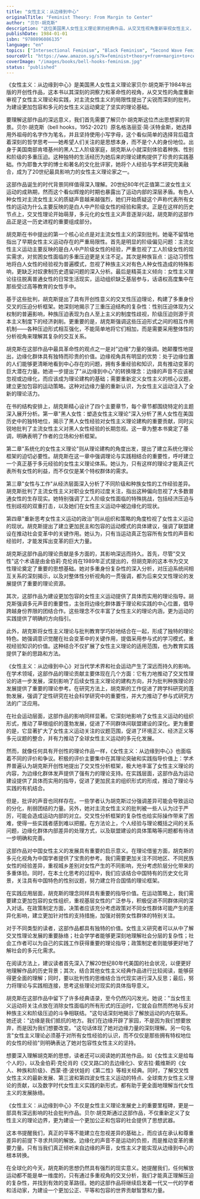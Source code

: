 ```yaml
---
title: "女性主义：从边缘到中心"
originalTitle: "Feminist Theory: From Margin to Center"
author: "贝尔·胡克斯"
description: "这位美国黑人女性主义理论家的经典作品，从交叉性视角重新审视女性主义，强调种族、阶级与性别的多重压迫，为包容性女性主义奠定理论基础。"
publishDate: 1984-01-01
isbn: "9780896086135"
language: "en"
topics: ["Intersectional Feminism", "Black Feminism", "Second Wave Feminism"]
sourceUrl: "https://www.amazon.sg/s?k=feminist+theory+from+margin+to+center+bell+hooks&tag=inkrupt-22"
coverImage: "/images/books/bell-hooks-feminism.jpg"
status: "published"
---
```


《女性主义：从边缘到中心》是美国黑人女性主义理论家贝尔·胡克斯于1984年出版的开创性作品，这本书以其深刻的洞察力和革命性的视角，从交叉性的角度重新审视了女性主义理论和实践，对主流女性主义的局限性提出了尖锐而深刻的批判，为建设更加包容和多元的女性主义运动奠定了坚实的理论基础。

要理解这部作品的深远意义，我们首先需要了解贝尔·胡克斯这位杰出思想家的背景。贝尔·胡克斯（bell hooks，1952-2021）原名格洛丽亚·简·沃特金斯，她选择用外祖母的名字作为笔名，并且坚持使用小写字母，这个看似简单的选择背后蕴含着深刻的哲学思考——她希望人们关注的是思想本身，而不是个人的身份地位。出身于美国南部肯塔基州的黑人工人阶级家庭，胡克斯从小就深刻体验着种族、性别和阶级的多重压迫。这种独特的生活经历为她后来的理论建构提供了珍贵的实践基础。作为耶鲁大学的博士和著名的文化批评家，她将个人经验与学术研究完美融合，成为了20世纪最具影响力的女性主义理论家之一。

这部作品诞生的时代背景同样值得深入理解。20世纪80年代正值第二波女性主义运动的成熟期，然而这个看似辉煌的时期也暴露出了运动内部的深层矛盾。有色人种女性对主流女性主义的质疑声音越来越强烈，她们开始质疑这个声称代表所有女性的运动为什么主要反映的是白人中产阶级女性的经验和需求。正是在这样的历史节点上，交叉性理论开始萌芽，多元化的女性主义声音逐渐兴起，胡克斯的这部作品正是这一历史进程的重要组成部分。

胡克斯在书中提出的第一个核心论点是对主流女性主义的深刻批判。她毫不留情地指出了早期女性主义运动存在的严重局限性。首先是明显的阶级偏见问题：主流女性主义运动主要反映的是白人中产阶级女性的经验，严重忽视了工人阶级女性的现实需求，对贫困女性面临的多重压迫更是关注不足。其次是种族盲点：运动习惯性地将白人女性的经验视为普遍模式，忽视了种族主义对有色人种女性造成的特殊影响，更缺乏对奴隶制历史遗留问题的深入分析。最后是精英主义倾向：女性主义理论往往脱离普通女性的日常生活现实，运动组织缺乏基层参与，话语权高度集中在那些受过高等教育的女性手中。

基于这些批判，胡克斯提出了具有开创性意义的交叉性压迫理论，构建了多重身份交叉的压迫分析框架。她深刻地揭示了三重压迫结构的复杂性：性别压迫体现为父权制的普遍影响，种族压迫表现为白人至上主义的制度性歧视，阶级压迫则源于资本主义制度下的经济剥削。更重要的是，胡克斯强调这些压迫形式之间的相互作用机制——各种压迫形式相互强化，不能简单地将它们相加，而是需要采用整体性的分析视角来理解其复杂的交互关系。

胡克斯在这部作品中最具革命性的观点之一是对"边缘"力量的强调。她颠覆性地提出，边缘化群体具有独特而珍贵的价值。边缘视角具有明显的优势：处于边缘位置的人们能够更清晰地看到中心存在的问题，拥有多重经验和知识，具有推动变革的巨大潜在力量。她进一步提出了"从边缘到中心"的转换理念：边缘的声音不应该被忽视或边缘化，而应该成为理论建构的基础；需要重新定义女性主义的核心议题，建立更加包容的运动策略。这种对边缘力量的重新认识，为女性主义运动注入了全新的理论活力。

在书的结构安排上，胡克斯精心设计了四个主要章节，每个章节都围绕特定的主题深入展开分析。第一章"黑人女性：塑造女性主义理论"深入分析了黑人女性在美国历史中的独特地位，揭示了黑人女性经验对女性主义理论建构的重要贡献，同时尖锐地批判了主流女性主义对黑人女性经验的长期忽视。这一章为整本书奠定了基调，明确表明了作者的立场和分析框架。

第二章"系统化的女性主义理论"则从理论建构的角度出发，提出了建立系统化理论框架的迫切必要性。胡克斯在这一章中强调理论与实践相结合的重要性，呼吁建立一个真正基于多元经验的女性主义理论体系。她认为，只有这样的理论才能真正代表所有女性的利益，而不仅仅是某个特权群体的需求。

第三章"女性与工作"从经济层面深入分析了不同阶级和种族女性的工作经验差异。胡克斯批判了主流女性主义对职业女性的过度关注，指出这种偏向忽视了大多数普通女性的生存现实。她特别强调了工人阶级女性面临的特殊挑战，包括经济压迫与性别歧视的双重打击，以及她们在女性主义运动中被边缘化的现状。

第四章"重新思考女性主义运动的政治"则从组织和策略的角度检视了女性主义运动的现状。胡克斯提出了建立更加民主和包容的运动模式的具体建议，强调了联盟建设在推动社会变革中的关键作用。她认为，只有当运动真正包容所有女性的声音和经验时，才能发挥出变革的巨大力量。

胡克斯这部作品的理论贡献是多方面的，其影响深远而持久。首先，尽管"交叉性"这个术语是由金伯莉·克伦肖在1989年正式提出的，但胡克斯的这本书为交叉性理论奠定了重要的思想基础。她对多重身份复杂性的深入分析，对压迫系统间相互关系的深刻揭示，以及对整体性分析视角的一贯强调，都为后来交叉性理论的发展提供了重要的理论资源。

其次，这部作品为建设更加包容的女性主义运动提供了具体而实用的理论指导。胡克斯强调多元声音的重要性，主张将边缘化群体置于理论和实践的中心位置，倡导跨越身份界限的团结合作。这些理念不仅丰富了女性主义的理论内涵，更为运动的实践提供了明确的方向指引。

此外，胡克斯将女性主义理论与批判教育学巧妙地结合在一起，形成了独特的理论特色。她强调意识觉醒在社会变革中的关键作用，提倡采用参与式的学习模式，重视经验知识的价值。这种结合不仅扩展了女性主义理论的适用范围，也为教育实践提供了新的思路和方法。

《女性主义：从边缘到中心》对当代学术界和社会运动产生了深远而持久的影响。在学术领域，这部作品的理论贡献主要体现在几个方面：它有力地推动了交叉性理论的进一步发展，深刻影响了后续女性主义理论的建构方向，并为批判种族理论的发展提供了重要的理论参考。在研究方法上，胡克斯的工作促进了跨学科研究的蓬勃发展，强调了定性研究在社会科学研究中的重要性，并大力推动了参与式研究方法的广泛应用。

在社会运动层面，这部作品的影响同样显著。它深刻地影响了女性主义运动的组织形式，推动了草根组织的蓬勃发展，促进了不同群体间联盟建设的深化。更为重要的是，它显著扩大了女性主义运动关注的议题范围，促进了环境正义、经济正义等多元议题的整合，并有力推动了全球女性主义运动的多元化发展。

然而，就像任何具有开创性的理论作品一样，《女性主义：从边缘到中心》也面临着不同的评价和争议。积极的评价主要集中在其理论突破和实践指导价值上：学术界普遍认为胡克斯开创性地提出了交叉性分析框架，极大地丰富了女性主义理论的内容，为边缘化群体发声提供了强有力的理论支持。在实践层面，这部作品为运动建设提供了具体而实用的指导，促进了更加民主的组织形式的形成，推动了理论与实践的有机结合。

但是，批评的声音也同样存在。一些学者认为胡克斯过分强调差异可能会导致运动的分化，削弱团结的力量。另外，她对主流女性主义的批判被一些人认为过于严厉，可能会造成运动内部的对立。交叉性分析框架的复杂性也给实际操作带来了困难，使得一些实践者感到难以把握。在方法论上，个人经验与理论概括之间的关系问题，边缘化群体内部差异的处理方式，以及联盟建设的具体策略等问题都有待进一步明确和完善。

这部作品对中国女性主义的发展具有重要的启示意义。在理论借鉴方面，胡克斯的多元化视角为中国学者提供了宝贵的参考。我们需要更加关注不同地区、不同民族女性的经验差异，重视城乡差别对女性产生的不同影响，充分考虑阶层分化带来的多重体验。同时，在本土化思考的过程中，我们应该结合中国特有的历史文化背景，关注具有中国特色的性别议题，努力建立符合国情的理论框架。

在实践应用层面，胡克斯的理念同样具有重要的指导价值。在运动策略上，我们需要建立更加包容的女性组织，重视基层女性的广泛参与，积极促进不同群体间的深入对话。在政策制定方面，决策者应该充分考虑政策对不同女性群体可能产生的差异化影响，建立更加针对性的支持措施，加强对弱势女性群体的特别关注。

对于不同类型的读者，这部作品都具有独特的价值。女性主义研究者可以从中了解交叉性理论发展的重要脉络；社会学学者能够更深刻地理解社会分层的复杂性；社会工作者可以为自己的实践工作获得重要的理论指导；政策制定者则能够更好地了解社会的多元化需求。

在阅读方法上，建议读者首先深入了解20世纪80年代美国的社会状况，以便更好地理解作品的历史背景；其次，结合其他女性主义经典作品进行比较阅读，能够获得更全面的理解；同时，要以批判性的思维结合当代现实进行深入反思；最后，努力将理论与实践相连接，思考这些理论对现实的具体指导意义。

胡克斯在这部作品中留下了许多经典语录，至今仍然闪闪发光。她说："当女性主义运动将关注点放在消除女性面临的所有形式的压迫时，它就会自然而然地与反对种族主义和阶级压迫的斗争相联结。"这句话深刻地揭示了解放运动的内在联系。她还说："边缘是我们抵抗的地方。我们在边缘开辟了家园，不是因为我们想要放弃，而是因为我们想要改变。"这句话体现了她对边缘力量的深刻理解。另一句名言"女性主义理论必须基于对所有女性经验的认识，而不仅仅是那些拥有特权地位的女性的经验"则明确表达了她对包容性女性主义的坚持。

想要深入理解胡克斯的思想，读者还可以阅读她的其他作品，如《女性主义是给每个人的》，以及金伯莉·克伦肖的《交叉路口的去边缘化》、安吉拉·戴维斯的《女人、种族和阶级》、西蒙·德·波伏娃的《第二性》等相关经典。同时，了解交叉性女性主义的最新发展、第三波和第四波女性主义运动的特点、全球南方女性主义理论的贡献，以及数字时代女性主义实践的新形式，都有助于更全面地理解当代女性主义的发展脉络。

《女性主义：从边缘到中心》不仅是女性主义理论发展史上的重要里程碑，更是一部具有深远影响的社会批判作品。贝尔·胡克斯通过这部作品，不仅重新定义了女性主义的理论边界，更为建设一个更加公正和包容的社会提供了思想武器。

这本书提醒我们，真正的平等不能建立在忽视差异的基础上，而应该在承认和尊重差异的前提下寻求共同的解放。边缘化的声音不是运动的负担，而是推动变革的重要力量。只有当我们真正倾听来自边缘的声音，女性主义才能实现从边缘到中心的根本转换。

在全球化的今天，胡克斯的思想仍然具有强烈的现实意义。她提醒我们，任何解放运动都不能是单一维度的，只有通过多重视角的交叉分析，我们才能真正理解压迫的复杂性，并找到有效的变革路径。她的这部作品将继续启发着一代又一代的学者和活动家，为建设一个更加公正、平等和包容的世界贡献智慧和力量。